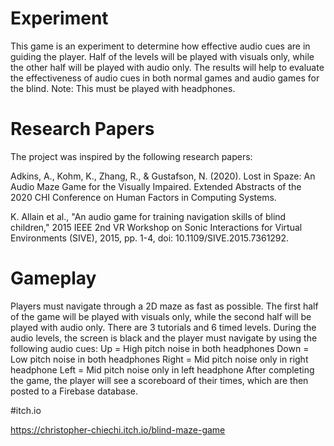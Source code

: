 # Experiment

This game is an experiment to determine how effective audio cues are in guiding the player.
Half of the levels will be played with visuals only, while the other half will be played with audio only.
The results will help to evaluate the effectiveness of audio cues in both normal games and audio games for the blind.
Note: This must be played with headphones.

# Research Papers

The project was inspired by the following research papers:

Adkins, A., Kohm, K., Zhang, R., & Gustafson, N. (2020). Lost in Spaze: An Audio Maze Game for the Visually Impaired. Extended Abstracts of the 2020 CHI Conference on Human Factors in Computing Systems.

K. Allain et al., "An audio game for training navigation skills of blind children," 2015 IEEE 2nd VR Workshop on Sonic Interactions for Virtual Environments (SIVE), 2015, pp. 1-4, doi: 10.1109/SIVE.2015.7361292.

# Gameplay

Players must navigate through a 2D maze as fast as possible. The first half of the game will be played with visuals only, while the second half will be played with audio only. There are 3 tutorials and 6 timed levels.
During the audio levels, the screen is black and the player must navigate by using the following audio cues:
Up = High pitch noise in both headphones 
Down = Low pitch noise in both headphones 
Right = Mid pitch noise only in right headphone
Left = Mid pitch noise only in left headphone
After completing the game, the player will see a scoreboard of their times, which are then posted to a Firebase database.

#itch.io

https://christopher-chiechi.itch.io/blind-maze-game
